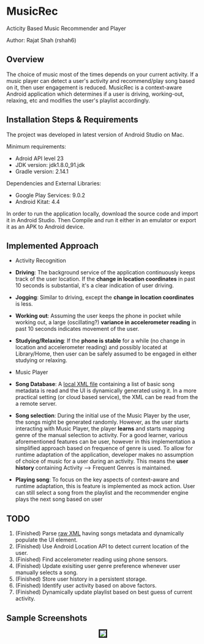 # MusicRec
Acticity Based Music Recommender and Player

Author: Rajat Shah (rshah6)

## Overview
The choice of music most of the times depends on your current activity. If a music player can detect a user's activity and recommend/play song based on it, then user engagement is reduced. MusicRec is a context-aware Android application which determines if a user is driving, working-out, relaxing, etc and modifies the user's playlist accordingly.

## Installation Steps & Requirements
The project was developed in latest version of Android Studio on Mac.

Minimum requirements:
- Adroid API level 23
- JDK version: jdk1.8.0_91.jdk
- Gradle version: 2.14.1

Dependencies and External Libraries:
- Google Play Services: 9.0.2
- Android Kitat: 4.4

In order to run the application locally, download the source code and import it in Android Studio. Then Compile and run it either in an emulator or export it as an APK to Android device.

## Implemented Approach
- Activity Recognition
 - __Driving__: The background service of the application continuously keeps track of the user location. If the **change in location coordinates** in past 10 seconds is substantial, it's a clear indication of user driving.
 - __Jogging__: Similar to driving, except the **change in location coordinates** is less.
 - __Working out__: Assuming the user keeps the phone in pocket while working out, a large (oscillating?) **variance in accelerometer reading** in past 10 seconds indicates movement of the user.
 - __Studying/Relaxing__: If the **phone is stable** for a while (no change in location and accelerometer reading) and possibly located at Library/Home, then user can be safely assumed to be engaged in either studying or relaxing.
    
- Music Player
 - __Song Database__: A [local XML file](https://raw.githubusercontent.com/shahrajat/MusicRec/master/app/src/main/res/xml/songs.xml) containing a list of basic song metadata is read and the UI is dynamically generated using it. In a more practical setting (or cloud based service), the XML can be read from the a remote server.
 - __Song selection__: During the initial use of the Music Player by the user, the songs might be generated randomly. However, as the user starts interacting with Music Player, the player **learns** and starts mapping genre of the manual selection to activity. For a good learner, various aforementioned features can be user, however in this implementation a simplified approach based on frequence of genre is used. To allow for runtime adaptation of the application, developer makes no assumption of choice of music for a user during an activity. This means the **user history** containing Activity --> Frequent Genres is maintained.
 - __Playing song__: To focus on the key aspects of context-aware and runtime adaptation, this is feature is implemented as mock action. User can still select a song from the playlist and the recommender engine plays the next song based on user

## TODO
   1. (Finished) Parse [raw XML](https://raw.githubusercontent.com/shahrajat/MusicRec/master/app/src/main/res/xml/songs.xml) having songs metadata and dynamically populate the UI element.
   2. (Finished) Use Android Location API to detect current location of the user.
   3. (Finished) Find accelerometer reading using phone sensors.
   4. (Finished) Update exisiting user genre preference whenever user manually selects a song.
   5. (Finished) Store user history in a persistent storage.
   6. (Finished) Identify user activity based on above factors.
   7. (Finished) Dynamically update playlist based on best guess of current activity.

## Sample Screenshots
<p align="center">
<kbd>
  <img src="https://media.giphy.com/media/3o6Ztr0zyb96WVvVMA/giphy.gif" border="3"/>
 </kbd>
</p>
